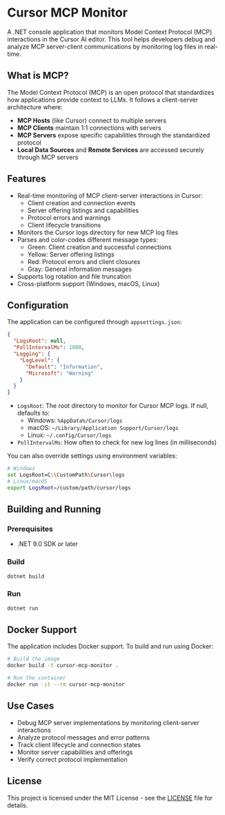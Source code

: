 # Cursor MCP Monitor

A .NET console application that monitors Model Context Protocol (MCP) interactions in the Cursor AI editor. This tool helps developers debug and analyze MCP server-client communications by monitoring log files in real-time.

## What is MCP?

The Model Context Protocol (MCP) is an open protocol that standardizes how applications provide context to LLMs. It follows a client-server architecture where:
- **MCP Hosts** (like Cursor) connect to multiple servers
- **MCP Clients** maintain 1:1 connections with servers
- **MCP Servers** expose specific capabilities through the standardized protocol
- **Local Data Sources** and **Remote Services** are accessed securely through MCP servers

## Features

- Real-time monitoring of MCP client-server interactions in Cursor:
  - Client creation and connection events
  - Server offering listings and capabilities
  - Protocol errors and warnings
  - Client lifecycle transitions
- Monitors the Cursor logs directory for new MCP log files
- Parses and color-codes different message types:
  - Green: Client creation and successful connections
  - Yellow: Server offering listings
  - Red: Protocol errors and client closures
  - Gray: General information messages
- Supports log rotation and file truncation
- Cross-platform support (Windows, macOS, Linux)

## Configuration

The application can be configured through `appsettings.json`:

```json
{
  "LogsRoot": null,
  "PollIntervalMs": 1000,
  "Logging": {
    "LogLevel": {
      "Default": "Information",
      "Microsoft": "Warning"
    }
  }
}
```

- `LogsRoot`: The root directory to monitor for Cursor MCP logs. If null, defaults to:
  - Windows: `%AppData%/Cursor/logs`
  - macOS: `~/Library/Application Support/Cursor/logs`
  - Linux: `~/.config/Cursor/logs`
- `PollIntervalMs`: How often to check for new log lines (in milliseconds)

You can also override settings using environment variables:
```bash
# Windows
set LogsRoot=C:\CustomPath\Cursor\logs
# Linux/macOS
export LogsRoot=/custom/path/cursor/logs
```

## Building and Running

### Prerequisites
- .NET 9.0 SDK or later

### Build
```bash
dotnet build
```

### Run
```bash
dotnet run
```

## Docker Support

The application includes Docker support. To build and run using Docker:

```bash
# Build the image
docker build -t cursor-mcp-monitor .

# Run the container
docker run -it --rm cursor-mcp-monitor
```

## Use Cases

- Debug MCP server implementations by monitoring client-server interactions
- Analyze protocol messages and error patterns
- Track client lifecycle and connection states
- Monitor server capabilities and offerings
- Verify correct protocol implementation

## License

This project is licensed under the MIT License - see the [LICENSE](LICENSE) file for details.